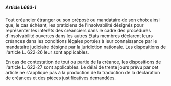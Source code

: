 ##### Article L693-1

Tout créancier étranger ou son préposé ou mandataire de son choix ainsi que, le cas échéant, les praticiens de l'insolvabilité désignés pour représenter les intérêts des créanciers dans le cadre des procédures d'insolvabilité ouvertes dans les autres Etats membres déclarent leurs créances dans les conditions légales portées à leur connaissance par le mandataire judiciaire désigné par la juridiction nationale. Les dispositions de l'article L. 622-26 leur sont applicables.

En cas de contestation de tout ou partie de la créance, les dispositions de l'article L. 622-27 sont applicables. Le délai de trente jours prévu par cet article ne s'applique pas à la production de la traduction de la déclaration de créances et des pièces justificatives demandées.

